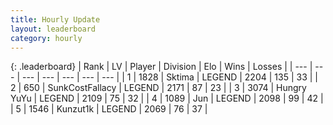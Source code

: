 ```yaml
---
title: Hourly Update
layout: leaderboard
category: hourly
---
```


{: .leaderboard}
| Rank | LV | Player | Division | Elo | Wins | Losses |
| --- | --- | --- | --- | --- | --- | --- |
| <span data-change="0">1</span> | 1828 | <span title="ID: 353063">Sktima</span> | LEGEND | <span data-change="0">2204</span> | <span data-change="0">135</span> | <span data-change="0">33</span> |
| <span data-change="0">2</span> | 650 | <span title="ID: 402846">SunkCostFallacy</span> | LEGEND | <span data-change="0">2171</span> | <span data-change="0">87</span> | <span data-change="0">23</span> |
| <span data-change="0">3</span> | 3074 | <span title="ID: 164871">Hungry YuYu</span> | LEGEND | <span data-change="0">2109</span> | <span data-change="2">75</span> | <span data-change="1">32</span> |
| <span data-change="0">4</span> | 1089 | <span title="ID: 294236">Jun</span> | LEGEND | <span data-change="0">2098</span> | <span data-change="0">99</span> | <span data-change="0">42</span> |
| <span data-change="0">5</span> | 1546 | <span title="ID: 392407">Kunzut1k</span> | LEGEND | <span data-change="0">2069</span> | <span data-change="0">76</span> | <span data-change="0">37</span> |